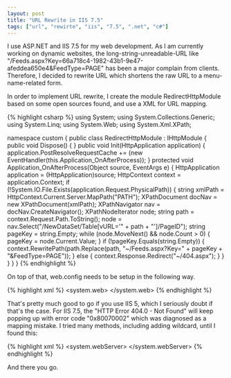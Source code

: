 ```yaml
---
layout: post
title: "URL Rewrite in IIS 7.5"
tags: ["url", "rewirte", "iis", "7.5", ".net", "c#"]
---
```


<div class="message">
I use ASP.NET and IIS 7.5 for my web development. As I am currently working on dynamic websites, the long-string-unreadable-URL like "/Feeds.aspx?Key=66a718c4-1982-43b1-9e47-afeddea650e4&FeedType=PAGE" has been a major complain from clients. Therefore, I decided to rewrite URL which shortens the raw URL to a menu-name-related form.
</div>

In order to implement URL rewrite, I create the module RedirectHttpModule based on some open sources found, and use a XML for URL mapping.

{% highlight csharp %}
using System;
using System.Collections.Generic;
using System.Linq;
using System.Web;
using System.Xml.XPath;

namespace custom
{
    public class RedirectHttpModule : IHttpModule
    {
        public void Dispose()
        { }
        public void Init(HttpApplication application)
        {
            application.PostResolveRequestCache += (new EventHandler(this.Application_OnAfterProcess));
        }
        protected void Application_OnAfterProcess(Object source, EventArgs e)
        {
            HttpApplication application = (HttpApplication)source;
            HttpContext context = application.Context;
            if (!System.IO.File.Exists(application.Request.PhysicalPath))
            {
                string xmlPath = HttpContext.Current.Server.MapPath("PATH");
                XPathDocument docNav = new XPathDocument(xmlPath);
                XPathNavigator nav = docNav.CreateNavigator();
                XPathNodeIterator node;
                string path = context.Request.Path.ToString();
                node = nav.Select("/NewDataSet/Table[vURL='" + path + "']/PageID");
                string pageKey = string.Empty;
                while (node.MoveNext() && node.Count > 0)
                {
                    pageKey = node.Current.Value;
                }
                if (!pageKey.Equals(string.Empty))
                {
                    context.RewritePath(path.Replace(path, "~/Feeds.aspx?Key=" + pageKey + "&FeedType=PAGE"));
                }
                else
                {
                    context.Response.Redirect("~/404.aspx");
                }
            }
        }
    }
}
{% endhighlight %}

On top of that, web.config needs to be setup in the following way.

{% highlight xml %}
<system.web>
  <httpModules>
      <add name="RedirectHttpModule" type="custom.RedirectHttpModule, custom"/>
  </httpModules>
</system.web>
{% endhighlight %}

That's pretty much good to go if you use IIS 5, which I seriously doubt if that's the case. For IIS 7.5, the "HTTP Error 404.0 - Not Found" will keep popping up with error code "0x80070002" which was diagnosed as a mapping mistake. I tried many methods, including adding wildcard, until I found this:

{% highlight xml %}
<system.webServer>
  <validation validateIntegratedModeConfiguration="false" />
  <modules runAllManagedModulesForAllRequests="true">
      <add name="RedirectHttpModule" type="custom.RedirectHttpModule, custom"/>
  </modules>
</system.webServer>
{% endhighlight %}

And there you go.
